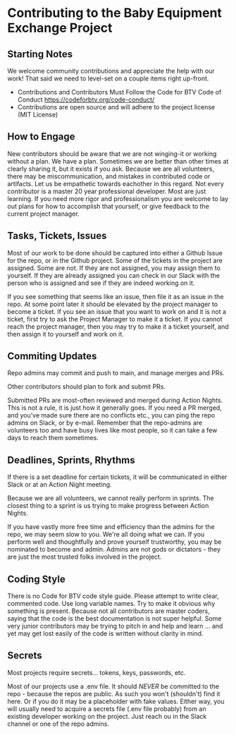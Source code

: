 # Contributing to the Baby Equipment Exchange Project

## Starting Notes

We welcome community contributions and appreciate the help with our work!
That said we need to level-set on a couple items right up-front.

- Contributions and Contributors Must Follow the Code for BTV Code of Conduct https://codeforbtv.org/code-conduct/
- Contributions are open source and will adhere to the project license (MIT License)

## How to Engage 

New contributors should be aware that we are not winging-it or working without a plan.
We have a plan. Sometimes we are better than other times at clearly sharing it, but it exists if you ask.
Because we are all volunteers, there may be miscommunication, and mistakes in contributed code or artifacts. 
Let us be empathetic towards eachother in this regard. Not every contributor is a master 20 year professional developer. Most are just learning.
If you need more rigor and professionalism you are welcome to lay out plans for how to accomplish that yourself, or give feedback to the current project manager.

## Tasks, Tickets, Issues

Most of our work to be done should be captured into either a Github Issue for the repo, or in the Github project.
Some of the tickets in the project are assigned. Some are not. If they are not assigned, you may assign them to yourself.
If they are already assigned you can check in our Slack with the person who is assigned and see if they are indeed working on it.

If you see something that seems like an issue, then file it as an issue in the repo. 
At some point later it should be elevated by the project manager to become a ticket.
If you see an issue that you want to work on and it is not a ticket, first try to ask the Project Manager to make it a ticket.
If you cannot reach the project manager, then you may try to make it a ticket yourself, and then assign it to yourself and work on it.

## Commiting Updates

Repo admins may commit and push to main, and manage merges and PRs.

Other contributors should plan to fork and submit PRs.

Submitted PRs are most-often reviewed and merged during Action Nights. This is not a rule, it is just how it generally goes.
If you need a PR merged, and you've made sure there are no conflicts etc., you can ping the repo admins on Slack, or by e-mail.
Remember that the repo-admins are volunteers too and have busy lives like most people, so it can take a few days to reach them sometimes.

## Deadlines, Sprints, Rhythms

If there is a set deadline for certain tickets, it will be communicated in either Slack or at an Action Night meeting.

Because we are all volunteers, we cannot really perform in sprints. The closest thing to a sprint is us trying to make progress between Action Nights.

If you have vastly more free time and efficiency than the admins for the repo, we may seem slow to you. We're all doing what we can.
If you perform well and thoughtfully and prove yourself trustworthy, you may be nominated to become and admin.
Admins are not gods or dictators - they are just the most trusted folks involved in the project.

## Coding Style

There is no Code for BTV code style guide. Please attempt to write clear, commented code. Use long variable names.
Try to make it obvious why something is present.
Because not all contributors are master coders, saying that the code is the best documentation is not super helpful.
Some very junior contributors may be trying to pitch in and help and learn ... and yet may get lost easily of the code is written without clarity in mind.

## Secrets

Most projects require secrets... tokens, keys, passwords, etc.

Most of our projects use a .env file. It should *NEVER* be committed to the repo - because the repos are public.
As such you won't (shouldn't) find it here. Or if you do it may be a placeholder with fake values.
Either way, you will usually need to acquire a secrets file (.env file probably) from an existing developer working on the project.
Just reach ou in the Slack channel or one of the repo admins.
